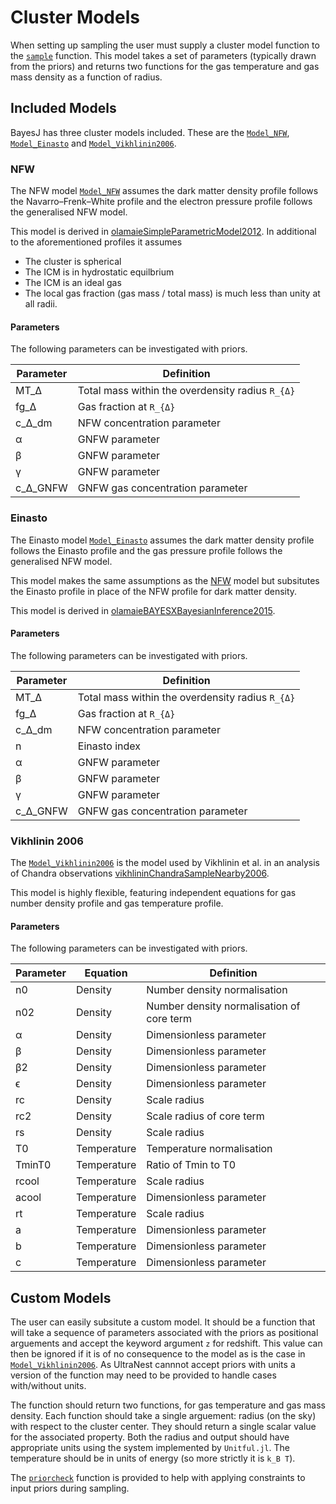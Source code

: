 # Cluster Models

When setting up sampling the user must supply a cluster model function to the [`sample`](@ref) function. This model takes a set of parameters (typically drawn from the priors) and returns two functions for the gas temperature and gas mass density as a function of radius.

## Included Models

BayesJ has three cluster models included. These are the [`Model_NFW`](@ref), [`Model_Einasto`](@ref) and [`Model_Vikhlinin2006`](@ref).

### NFW

The NFW model [`Model_NFW`](@ref) assumes the dark matter density profile follows the Navarro–Frenk–White profile and the electron pressure profile follows the generalised NFW model.

This model is derived in [olamaieSimpleParametricModel2012](@cite). In additional to the aforementioned profiles it assumes
- The cluster is spherical
- The ICM is in hydrostatic equilbrium
- The ICM is an ideal gas
- The local gas fraction (gas mass / total mass) is much less than unity at all radii.

#### Parameters
The following parameters can be investigated with priors.

| Parameter  | Definition                                           |
|------------|------------------------------------------------------|
| MT_Δ     | Total mass within the overdensity radius ``R_{Δ}`` |
| fg_Δ     | Gas fraction at ``R_{Δ}``                          |
| c_Δ_dm   | NFW concentration parameter                          |
| α          | GNFW parameter                                       |
| β          | GNFW parameter                                       |
| γ          | GNFW parameter                                       |
| c_Δ_GNFW | GNFW gas concentration parameter                     |

### Einasto

The Einasto model [`Model_Einasto`](@ref) assumes the dark matter density profile follows the Einasto profile and the gas pressure profile follows the generalised NFW model.

This model makes the same assumptions as the [NFW](@ref) model but subsitutes the Einasto profile in place of the NFW profile for dark matter density.

This model is derived in [olamaieBAYESXBayesianInference2015](@cite).

#### Parameters
The following parameters can be investigated with priors.

| Parameter    | Definition                                           |
|--------------|------------------------------------------------------|
| MT_Δ       | Total mass within the overdensity radius ``R_{Δ}`` |
| fg_Δ       | Gas fraction at ``R_{Δ}``                          |
| c_Δ_dm     | NFW concentration parameter                          |
| n            | Einasto index                                        |
| α            | GNFW parameter                                       |
| β            | GNFW parameter                                       |
| γ            | GNFW parameter                                       |
| c\_Δ\_GNFW | GNFW gas concentration parameter                     |

### Vikhlinin 2006

The [`Model_Vikhlinin2006`](@ref) is the model used by Vikhlinin et al. in an analysis of Chandra observations [vikhlininChandraSampleNearby2006](@cite).

This model is highly flexible, featuring independent equations for gas
number density profile and gas temperature profile.

#### Parameters
The following parameters can be investigated with priors.

| Parameter | Equation     | Definition                                |
|-----------|--------------|-------------------------------------------|
| n0        | Density      | Number density normalisation              |
| n02       | Density      | Number density normalisation of core term |
| α         | Density      | Dimensionless parameter                   |
| β         | Density      | Dimensionless parameter                   |
| β2        | Density      | Dimensionless parameter                   |
| ϵ         | Density      | Dimensionless parameter                   |
| rc        | Density      | Scale radius                              |
| rc2       | Density      | Scale radius of core term                 |
| rs        | Density      | Scale radius                              |
| T0        | Temperature  | Temperature normalisation                 |
| TminT0    | Temperature  | Ratio of Tmin to T0                       |
| rcool     | Temperature  | Scale radius                              |
| acool     | Temperature  | Dimensionless parameter                   |
| rt        | Temperature  | Scale radius                              |
| a         | Temperature  | Dimensionless parameter                   |
| b         | Temperature  | Dimensionless parameter                   |
| c         | Temperature  | Dimensionless parameter                   |









## Custom Models

The user can easily subsitute a custom model. It should be a function that will take a sequence of parameters associated with the priors as positional arguements and accept the keyword argument `z` for redshift. This value can then be ignored if it is of no consequence to the model as is the case in [`Model_Vikhlinin2006`](@ref). As UltraNest cannnot accept priors with units a version of the function may need to be provided to handle cases with/without units.

The function should return two functions, for gas temperature and gas mass density. Each function should take a single arguement: radius (on the sky) with respect to the cluster center. They should return a single scalar value for the associated property. Both the radius and output should have appropriate units using the system implemented by `Unitful.jl`. The temperature should be in units of energy  (so more strictly it is ``k_B T``).

The [`priorcheck`](@ref) function is provided to help with applying constraints to input priors during sampling.